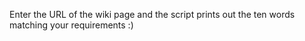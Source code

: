 Enter the URL of the wiki page and the script prints out the ten words matching your requirements :)
